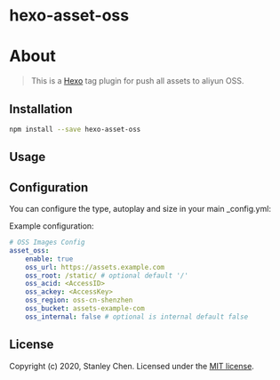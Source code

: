 # hexo-asset-oss

# About

> This is a [Hexo](http://hexo.io/) tag plugin for push all assets to aliyun OSS.

## Installation

```bash
npm install --save hexo-asset-oss
```

## Usage

## Configuration

You can configure the type, autoplay and size in your main _config.yml:

Example configuration:

```yml
# OSS Images Config
asset_oss:
    enable: true
    oss_url: https://assets.example.com
    oss_root: /static/ # optional default '/'
    oss_acid: <AccessID>
    oss_ackey: <AccessKey>
    oss_region: oss-cn-shenzhen
    oss_bucket: assets-example-com
    oss_internal: false # optional is internal default false
```

## License

Copyright (c) 2020, Stanley Chen. Licensed under the [MIT license](LICENSE).
